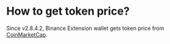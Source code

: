 # How to get token price?

Since v2.8.4.2, Binance Extension wallet gets token price from [CoinMarketCap](https://coinmarketcap.com/). 

